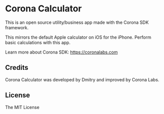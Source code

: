 # Corona Calculator

This is an open source utility/business app made with the Corona SDK framework.

This mirrors the default Apple calculator on iOS for the iPhone. Perform basic calculations with this app.

Learn more about Corona SDK: https://coronalabs.com

## Credits
Corona Calculator was developed by Dmitry and improved by Corona Labs.

## License
The MIT License
